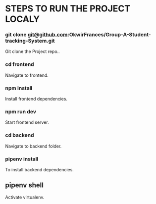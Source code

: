 # STEPS TO RUN THE PROJECT LOCALY

### git clone git@github.com:OkwirFrances/Group-A-Student-tracking-System.git 
Git clone the Project repo..

### cd frontend
Navigate to frontend.

### npm install
Install  frontend dependencies.
### npm run dev
Start frontend server.

### cd backend
Navigate to backend folder.

### pipenv install
To install backend dependencies.
## pipenv shell
Activate virtualenv.
